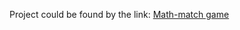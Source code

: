 Project could be found by the link:
[Math-match game](https://yuriyl-git.github.io/rsschool-cv/ "My CV")
